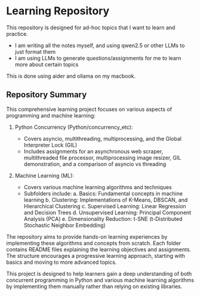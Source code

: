# Learning Repository

This repository is designed for ad-hoc topics that I want to learn and practice. 

- I am writing all the notes myself, and using qwen2.5 or other LLMs to just format them
- I am using LLMs to generate questions/assignments for me to learn more about certain topics

This is done using aider and ollama on my macbook.

## Repository Summary

This comprehensive learning project focuses on various aspects of programming and machine learning:

1. Python Concurrency (Python/concurrency_etc):
   - Covers asyncio, multithreading, multiprocessing, and the Global Interpreter Lock (GIL)
   - Includes assignments for an asynchronous web scraper, multithreaded file processor, multiprocessing image resizer, GIL demonstration, and a comparison of asyncio vs threading

2. Machine Learning (ML):
   - Covers various machine learning algorithms and techniques
   - Subfolders include:
     a. Basics: Fundamental concepts in machine learning
     b. Clustering: Implementations of K-Means, DBSCAN, and Hierarchical Clustering
     c. Supervised Learning: Linear Regression and Decision Trees
     d. Unsupervised Learning: Principal Component Analysis (PCA)
     e. Dimensionality Reduction: t-SNE (t-Distributed Stochastic Neighbor Embedding)

The repository aims to provide hands-on learning experiences by implementing these algorithms and concepts from scratch. Each folder contains README files explaining the learning objectives and assignments. The structure encourages a progressive learning approach, starting with basics and moving to more advanced topics.

This project is designed to help learners gain a deep understanding of both concurrent programming in Python and various machine learning algorithms by implementing them manually rather than relying on existing libraries.
